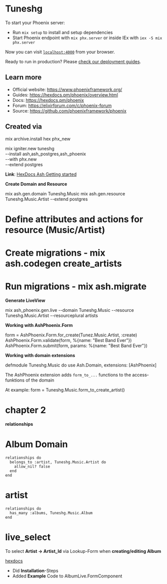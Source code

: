 # Tuneshg

To start your Phoenix server:

- Run `mix setup` to install and setup dependencies
- Start Phoenix endpoint with `mix phx.server` or inside IEx with `iex -S mix phx.server`

Now you can visit [`localhost:4000`](http://localhost:4000) from your browser.

Ready to run in production? Please [check our deployment guides](https://hexdocs.pm/phoenix/deployment.html).

## Learn more

- Official website: https://www.phoenixframework.org/
- Guides: https://hexdocs.pm/phoenix/overview.html
- Docs: https://hexdocs.pm/phoenix
- Forum: https://elixirforum.com/c/phoenix-forum
- Source: https://github.com/phoenixframework/phoenix

## Created via

mix archive.install hex phx_new

mix igniter.new tuneshg \
 --install ash,ash_postgres,ash_phoenix \
 --with phx.new \
 --extend postgres

**Link**:
[HexDocs Ash Getting started](https://hexdocs.pm/ash/get-started.html)

**Create Domain and Resource**

mix ash.gen.domain Tuneshg.Music
mix ash.gen.resource Tuneshg.Music.Artist --extend postgres

# Define attributes and actions for resource (Music/Artist)

# Create migrations - mix ash.codegen create_artists

# Run migrations - mix ash.migrate

**Generate LiveView**

mix ash_phoenix.gen.live --domain Tuneshg.Music --resource Tuneshg.Music.Artist --resourceplural artists

**Working with AshPhoenix.Form**

form = AshPhoenix.Form.for_create(Tunez.Music.Artist, :create)
AshPhoenix.Form.validate(form, %{name: "Best Band Ever"})
AshPhoenix.Form.submit(form, params: %{name: "Best Band Ever"})

**Working with domain extensions**

defmodule Tuneshg.Music do
use Ash.Domain, extensions: [AshPhoenix]

The AshPhoenix extension adds `form_to_...` functions to the access-funktions of the domain

At example:
form = Tuneshg.Music.form_to_create_artist()

# chapter 2

**relationships**

# Album Domain

```
relationships do
  belongs_to :artist, Tuneshg.Music.Artist do
    allow_nil? false
  end
end
```

# artist

```
relationships do
  has_many :albums, Tuneshg.Music.Album
end
```

# live_select

To select **Artist -> Artist_Id** via Lookup-Form when **creating/editing Album**

[hexdocs](https://hexdocs.pm/live_select/readme.html#content)

- Did **Installation**-Steps
- Added **Example** Code to AlbumLive.FormComponent
